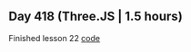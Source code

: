 ## Day 418 (Three.JS | 1.5 hours)

Finished lesson 22
[code](https://github.com/alexvyber/three-js-journey.git)


